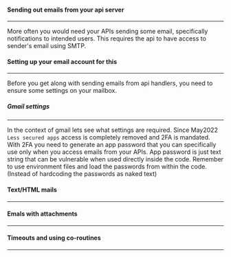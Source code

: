 
#### Sending out emails from your api server 
------
More often you would need your APIs sending some email, specifically notifications to intended users. This requires the api to have access to sender's email using SMTP. 

#### Setting up your email account for this
----
Before you get along with sending emails from api handlers, you need to ensure some settings on your mailbox. 

##### Gmail settings 
------
In the context of gmail lets see what settings are required. Since May2022 `Less secured apps` access is completely removed and 2FA is mandated. With 2FA you need to generate an app password that you can specifically use only when you access emails from your APIs. App password is just text string that can be vulnerable when used directly inside the code. Remember to use environment files and load the passwords from within the code. (Instead of hardcoding the passwords as naked text)

#### Text/HTML mails 
------

#### Emals with attachments 
-------

#### Timeouts and using co-routines
-------
